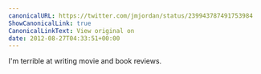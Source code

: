 ```yaml
---
canonicalURL: https://twitter.com/jmjordan/status/239943787491753984
ShowCanonicalLink: true
CanonicalLinkText: View original on
date: 2012-08-27T04:33:51+00:00
---
```

I'm terrible at writing movie and book reviews.